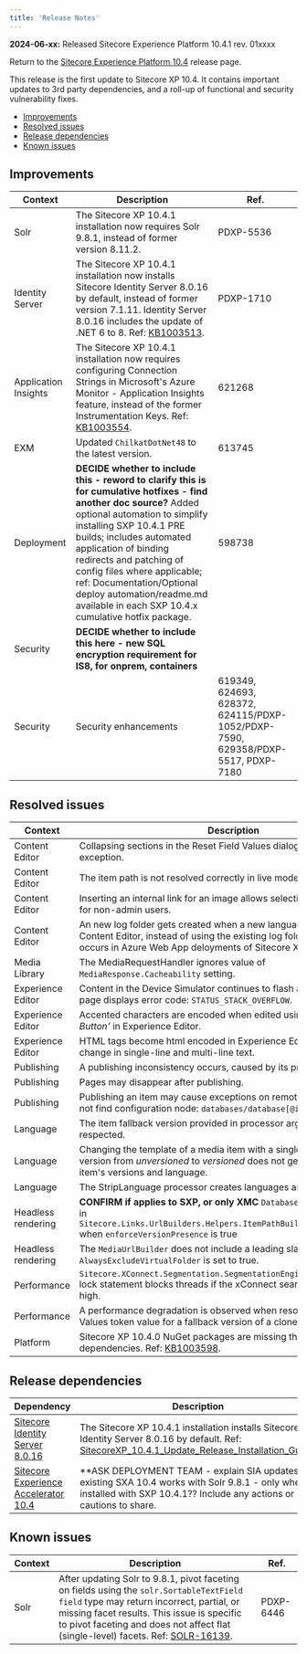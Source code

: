 ```yaml
---
title: 'Release Notes'
---
```

**2024-06-xx:** Released Sitecore Experience Platform 10.4.1 rev. 01xxxx

Return to the [Sitecore Experience Platform 10.4](/downloads/Sitecore_Experience_Platform/104/Sitecore_Experience_Platform_104) release page.

This release is the first update to Sitecore XP 10.4. It contains important updates to 3rd party dependencies, and a roll-up of functional and security vulnerability fixes.
- [Improvements](#improvements)
- [Resolved issues](#resolved-issues)
- [Release dependencies](#release-dependencies)
- [Known issues](#known-issues)
 
## Improvements
| Context | Description | Ref. |
| --- | --- | --- |
| Solr | The Sitecore XP 10.4.1 installation now requires Solr 9.8.1, instead of former version 8.11.2. | PDXP-5536 |
| Identity Server | The Sitecore XP 10.4.1 installation now installs Sitecore Identity Server 8.0.16 by default, instead of former version 7.1.11. Identity Server 8.0.16 includes the update of .NET 6 to 8. Ref: [KB1003513](https://support.sitecore.com/kb?id=kb_article_view&sysparm_article=KB1003513). | PDXP-1710 |
| Application Insights | The Sitecore XP 10.4.1 installation now requires configuring Connection Strings in Microsoft's Azure Monitor - Application Insights feature, instead of the former Instrumentation Keys. Ref: [KB1003554](https://support.sitecore.com/kb?id=kb_article_view&sysparm_article=KB1003554). | 621268 |
| EXM | Updated `ChilkatDotNet48` to the latest version.  | 613745 |
| Deployment | **DECIDE whether to include this - reword to clarify this is for cumulative hotfixes - find another doc source?** Added optional automation to simplify installing SXP 10.4.1 PRE builds; includes automated application of binding redirects and patching of config files where applicable; ref: Documentation/Optional deploy automation/readme.md available in each SXP 10.4.x cumulative hotfix package. | 598738 | 
| Security | **DECIDE whether to include this here - new SQL encryption requirement for IS8, for onprem, containers** | |
| Security | Security enhancements | 619349, 624693, 628372, 624115/PDXP-1052/PDXP-7590, 629358/PDXP-5517, PDXP-7180 |


## Resolved issues
| Context | Description | Ref. |
| --- | --- | --- |
| Content Editor | Collapsing sections in the Reset Field Values dialog throws an exception. | 95996 |
| Content Editor | The item path is not resolved correctly in live mode. | 624166 |
| Content Editor | Inserting an internal link for an image allows selecting media items only for non-admin users. | 624315 |
| Content Editor | An new log folder gets created when a new language is added in the Content Editor, instead of using the existing log folder. This issue occurs in Azure Web App deloyments of Sitecore XP. | 624954 |
| Media Library | The MediaRequestHandler ignores value of `MediaResponse.Cacheability` setting. | 618639 |
| Experience Editor | Content in the Device Simulator continues to flash and eventually the page displays error code: `STATUS_STACK_OVERFLOW`. | 619328, 624749 |
| Experience Editor | Accented characters are encoded when edited using the *'Field Editor Button'* in Experience Editor.  | 622482 |
| Experience Editor | HTML tags become html encoded in Experience Editor after a text change in single-line and multi-line text. | 623096 |
| Publishing | A publishing inconsistency occurs, caused by its processing order. | 96426 |
| Publishing | Pages may disappear after publishing. | 624167 |
| Publishing | Publishing an item may cause exceptions on remote instances: "Could not find configuration node: `databases/database[@id='master']`"  | 625976 |
| Language | The item fallback version provided in processor argument is not respected. | 609020 |
| Language | Changing the template of a media item with a single language and version from *unversioned* to *versioned* does not get implemented in the item's versions and language. | 621666 |
| Language | The StripLanguage processor creates languages as case-sensitive. | 624767 |
| Headless rendering | **CONFIRM if applies to SXP, or only XMC** `Database.GetItem` returns null in `Sitecore.Links.UrlBuilders.Helpers.ItemPathBuilder.GetRelativePath` when `enforceVersionPresence` is true |606303 |
| Headless rendering | The `MediaUrlBuilder` does not include a leading slash in the URL when `AlwaysExcludeVirtualFolder` is set to true. | 613683/PDXP-4621 |
| Performance | `Sitecore.XConnect.Segmentation.SegmentationEngine.PerformSearch` lock statement blocks threads if the xConnect search response time is high. | 356688 |
| Performance | A performance degradation is observed when resolving Standard Values token value for a fallback version of a cloned item. | 614821 |
| Platform | Sitecore XP 10.4.0 NuGet packages are missing third party dependencies. Ref: [KB1003598](https://support.sitecore.com/kb?id=kb_article_view&sysparm_article=KB1003598). | 627465 |

## Release dependencies
| Dependency | Description |
| --- | --- |
| [Sitecore Identity Server 8.0.16](/downloads/Sitecore_Identity/8x/Sitecore_Identity_Server_8016) | The Sitecore XP 10.4.1 installation installs Sitecore Identity Server 8.0.16 by default. Ref: [SitecoreXP_10.4.1_Update_Release_Installation_Guide](**LINK**). | PDXP-1710 |
| [Sitecore Experience Accelerator 10.4](/downloads/Sitecore_Experience_Accelerator/10x/Sitecore_Experience_Accelerator_1040) | **ASK DEPLOYMENT TEAM - explain SIA updates so existing SXA 10.4 works with Solr 9.8.1 - only when installed with SXP 10.4.1?? Include any actions or cautions to share. | PDXP-7775 |

## Known issues
| Context | Description | Ref. |
| --- | --- | --- |
| Solr | After updating Solr to 9.8.1, pivot faceting on fields using the `solr.SortableTextField field` type may return incorrect, partial, or missing facet results. This issue is specific to pivot faceting and does not affect flat (single-level) facets. Ref: [SOLR-16139](https://issues.apache.org/jira/browse/SOLR-16139). | PDXP-6446 |

